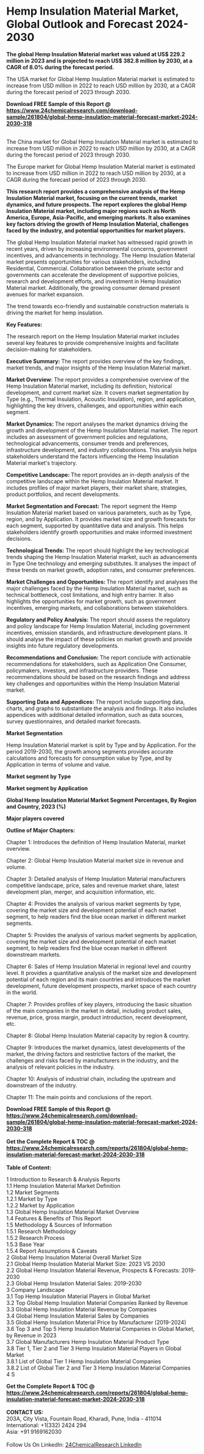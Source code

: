 <h1>Hemp Insulation Material Market, Global Outlook and Forecast 2024-2030</h1><p><strong>The global Hemp Insulation Material market was valued at US$ 229.2 million in 2023 and is projected to reach US$ 382.8 million by 2030, at a CAGR of 8.0% during the forecast period.</strong></p><p>
</p><p>The USA market for Global Hemp Insulation Material market is estimated to increase from USD million in 2022 to reach USD million by 2030, at a CAGR during the forecast period of 2023 through 2030.</p><div><b>Download FREE Sample of this Report @ 
            <a href="https://www.24chemicalresearch.com/download-sample/261804/global-hemp-insulation-material-forecast-market-2024-2030-318">
            https://www.24chemicalresearch.com/download-sample/261804/global-hemp-insulation-material-forecast-market-2024-2030-318</a></b></div><br><p>
</p><p>The China market for Global Hemp Insulation Material market is estimated to increase from USD million in 2022 to reach USD million by 2030, at a CAGR during the forecast period of 2023 through 2030.</p><p>
</p><p>The Europe market for Global Hemp Insulation Material market is estimated to increase from USD million in 2022 to reach USD million by 2030, at a CAGR during the forecast period of 2023 through 2030.</p><p>
</p><p><strong>This research report provides a comprehensive analysis of the Hemp Insulation Material market, focusing on the current trends, market dynamics, and future prospects. The report explores the global Hemp Insulation Material market, including major regions such as North America, Europe, Asia-Pacific, and emerging markets. It also examines key factors driving the growth of Hemp Insulation Material, challenges faced by the industry, and potential opportunities for market players.</strong></p><p>
The global Hemp Insulation Material market has witnessed rapid growth in recent years, driven by increasing environmental concerns, government incentives, and advancements in technology. The Hemp Insulation Material market presents opportunities for various stakeholders, including Residential, Commercial. Collaboration between the private sector and governments can accelerate the development of supportive policies, research and development efforts, and investment in Hemp Insulation Material market. Additionally, the growing consumer demand present avenues for market expansion.</p><p>
The trend towards eco-friendly and sustainable construction materials is driving the market for hemp insulation.</p><p>
<strong>Key Features:</strong></p><p>
The research report on the Hemp Insulation Material market includes several key features to provide comprehensive insights and facilitate decision-making for stakeholders.</p><p>
<strong>Executive Summary: </strong>The report provides overview of the key findings, market trends, and major insights of the Hemp Insulation Material market.</p><p>
<strong>Market Overview</strong>: The report provides a comprehensive overview of the Hemp Insulation Material market, including its definition, historical development, and current market size. It covers market segmentation by Type (e.g., Thermal Insulation, Acoustic Insulation), region, and application, highlighting the key drivers, challenges, and opportunities within each segment.</p><p>
<strong>Market Dynamics: </strong>The report analyses the market dynamics driving the growth and development of the Hemp Insulation Material market. The report includes an assessment of government policies and regulations, technological advancements, consumer trends and preferences, infrastructure development, and industry collaborations. This analysis helps stakeholders understand the factors influencing the Hemp Insulation Material market's trajectory.</p><p>
<strong>Competitive Landscape: </strong>The report provides an in-depth analysis of the competitive landscape within the Hemp Insulation Material market. It includes profiles of major market players, their market share, strategies, product portfolios, and recent developments.</p><p>
<strong>Market Segmentation and Forecast:</strong> The report segment the Hemp Insulation Material market based on various parameters, such as by Type, region, and by Application. It provides market size and growth forecasts for each segment, supported by quantitative data and analysis. This helps stakeholders identify growth opportunities and make informed investment decisions.</p><p>
<strong>Technological Trends:</strong> The report should highlight the key technological trends shaping the Hemp Insulation Material market, such as advancements in Type One technology and emerging substitutes. It analyses the impact of these trends on market growth, adoption rates, and consumer preferences.</p><p>
<strong>Market Challenges and Opportunities: </strong>The report identify and analyses the major challenges faced by the Hemp Insulation Material market, such as technical bottleneck, cost limitations, and high entry barrier. It also highlights the opportunities for market growth, such as government incentives, emerging markets, and collaborations between stakeholders.</p><p>
<strong>Regulatory and Policy Analysis: </strong>The report should assess the regulatory and policy landscape for Hemp Insulation Material, including government incentives, emission standards, and infrastructure development plans. It should analyse the impact of these policies on market growth and provide insights into future regulatory developments.</p><p>
<strong>Recommendations and Conclusion: </strong>The report conclude with actionable recommendations for stakeholders, such as Application One Consumer, policymakers, investors, and infrastructure providers. These recommendations should be based on the research findings and address key challenges and opportunities within the Hemp Insulation Material market.</p><p>
<strong>Supporting Data and Appendices:</strong> The report include supporting data, charts, and graphs to substantiate the analysis and findings. It also includes appendices with additional detailed information, such as data sources, survey questionnaires, and detailed market forecasts.</p><p>
<strong>Market Segmentation</strong></p><p>
Hemp Insulation Material market is split by Type and by Application. For the period 2019-2030, the growth among segments provides accurate calculations and forecasts for consumption value by Type, and by Application in terms of volume and value.</p><p>
<strong>Market segment by Type</strong></p><p>
</p><p>
</p><p><strong>Market segment by Application</strong></p><p>
</p><p>
</p><p><strong>Global Hemp Insulation Material Market Segment Percentages, By Region and Country, 2023 (%)</strong></p><p>
</p><p>
</p><p><strong>Major players covered</strong></p><p>
</p><p>
</p><p><strong>Outline of Major Chapters:</strong></p><p>
Chapter 1: Introduces the definition of Hemp Insulation Material, market overview.</p><p>
Chapter 2: Global Hemp Insulation Material market size in revenue and volume.</p><p>
Chapter 3: Detailed analysis of Hemp Insulation Material manufacturers competitive landscape, price, sales and revenue market share, latest development plan, merger, and acquisition information, etc.</p><p>
Chapter 4: Provides the analysis of various market segments by type, covering the market size and development potential of each market segment, to help readers find the blue ocean market in different market segments.</p><p>
Chapter 5: Provides the analysis of various market segments by application, covering the market size and development potential of each market segment, to help readers find the blue ocean market in different downstream markets.</p><p>
Chapter 6: Sales of Hemp Insulation Material in regional level and country level. It provides a quantitative analysis of the market size and development potential of each region and its main countries and introduces the market development, future development prospects, market space of each country in the world.</p><p>
Chapter 7: Provides profiles of key players, introducing the basic situation of the main companies in the market in detail, including product sales, revenue, price, gross margin, product introduction, recent development, etc.</p><p>
Chapter 8: Global Hemp Insulation Material capacity by region &amp; country.</p><p>
Chapter 9: Introduces the market dynamics, latest developments of the market, the driving factors and restrictive factors of the market, the challenges and risks faced by manufacturers in the industry, and the analysis of relevant policies in the industry.</p><p>
Chapter 10: Analysis of industrial chain, including the upstream and downstream of the industry.</p><p>
Chapter 11: The main points and conclusions of the report.</p><div><b>Download FREE Sample of this Report @ 
            <a href="https://www.24chemicalresearch.com/download-sample/261804/global-hemp-insulation-material-forecast-market-2024-2030-318">
            https://www.24chemicalresearch.com/download-sample/261804/global-hemp-insulation-material-forecast-market-2024-2030-318</a></b></div><br><div><b>Get the Complete Report & TOC @ 
            <a href="https://www.24chemicalresearch.com/reports/261804/global-hemp-insulation-material-forecast-market-2024-2030-318">
            https://www.24chemicalresearch.com/reports/261804/global-hemp-insulation-material-forecast-market-2024-2030-318</a></b></div><br>
            <b>Table of Content:</b><p>1 Introduction to Research & Analysis Reports<br />
    1.1 Hemp Insulation Material Market Definition<br />
    1.2 Market Segments<br />
        1.2.1 Market by Type<br />
        1.2.2 Market by Application<br />
    1.3 Global Hemp Insulation Material Market Overview<br />
    1.4 Features & Benefits of This Report<br />
    1.5 Methodology & Sources of Information<br />
        1.5.1 Research Methodology<br />
        1.5.2 Research Process<br />
        1.5.3 Base Year<br />
        1.5.4 Report Assumptions & Caveats<br />
2 Global Hemp Insulation Material Overall Market Size<br />
    2.1 Global Hemp Insulation Material Market Size: 2023 VS 2030<br />
    2.2 Global Hemp Insulation Material Revenue, Prospects & Forecasts: 2019-2030<br />
    2.3 Global Hemp Insulation Material Sales: 2019-2030<br />
3 Company Landscape<br />
    3.1 Top Hemp Insulation Material Players in Global Market<br />
    3.2 Top Global Hemp Insulation Material Companies Ranked by Revenue<br />
    3.3 Global Hemp Insulation Material Revenue by Companies<br />
    3.4 Global Hemp Insulation Material Sales by Companies<br />
    3.5 Global Hemp Insulation Material Price by Manufacturer (2019-2024)<br />
    3.6 Top 3 and Top 5 Hemp Insulation Material Companies in Global Market, by Revenue in 2023<br />
    3.7 Global Manufacturers Hemp Insulation Material Product Type<br />
    3.8 Tier 1, Tier 2 and Tier 3 Hemp Insulation Material Players in Global Market<br />
        3.8.1 List of Global Tier 1 Hemp Insulation Material Companies<br />
        3.8.2 List of Global Tier 2 and Tier 3 Hemp Insulation Material Companies<br />
4 S</p><div><b>Get the Complete Report & TOC @ 
            <a href="https://www.24chemicalresearch.com/reports/261804/global-hemp-insulation-material-forecast-market-2024-2030-318">
            https://www.24chemicalresearch.com/reports/261804/global-hemp-insulation-material-forecast-market-2024-2030-318</a></b></div><br><b>CONTACT US:</b><br>
            203A, City Vista, Fountain Road, Kharadi, Pune, India - 411014<br>
            International: +1(332) 2424 294<br>
            Asia: +91 9169162030 <br><br>
            Follow Us On LinkedIn: <a href="https://www.linkedin.com/company/24chemicalresearch/">24ChemicalResearch LinkedIn</a>